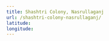 ```yaml
---
title: Shashtri Colony, Nasrullaganj
url: /shashtri-colony-nasrullaganj/
latitude: 
longitude: 
---
```

